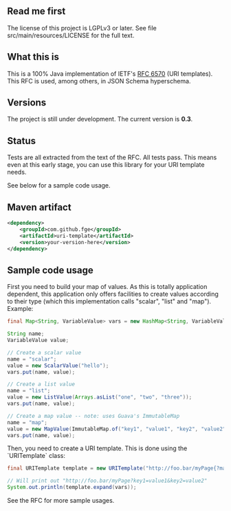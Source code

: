 <h2>Read me first</h2>

<p>The license of this project is LGPLv3 or later. See file src/main/resources/LICENSE for the full
text.</p>

<h2>What this is</h2>

<p>This is a 100% Java implementation of IETF's <a href="http://tools.ietf.org/html/rfc6570">RFC
6570</a> (URI templates). This RFC is used, among others, in JSON Schema hyperschema.</p>

<h2>Versions</h2>

<p>The project is still under development. The current version is <b>0.3</b>.

<h2>Status</h2>

<p>Tests are all extracted from the text of the RFC. All tests pass. This means even at this early
stage, you can use this library for your URI template needs.</p>

<p>See below for a sample code usage.</p>

<h2>Maven artifact</h2>

```xml
<dependency>
    <groupId>com.github.fge</groupId>
    <artifactId>uri-template</artifactId>
    <version>your-version-here</version>
</dependency>
```

<h2>Sample code usage</h2>

<p>First you need to build your map of values. As this is totally application dependent, this
application only offers facilities to create values according to their type (which this
implementation calls "scalar", "list" and "map").  Example:</p>

```java
final Map<String, VariableValue> vars = new HashMap<String, VariableValue>();

String name;
VariableValue value;

// Create a scalar value
name = "scalar";
value = new ScalarValue("hello");
vars.put(name, value);

// Create a list value
name = "list";
value = new ListValue(Arrays.asList("one", "two", "three"));
vars.put(name, value);

// Create a map value -- note: uses Guava's ImmutableMap
name = "map";
value = new MapValue(ImmutableMap.of("key1", "value1", "key2", "value2"));
vars.put(name, value);
```

<p>Then, you need to create a URI template. This is done using the `URITemplate` class:</p>

```java
final URITemplate template = new URITemplate("http://foo.bar/myPage{?map*}");

// Will print out "http://foo.bar/myPage?key1=value1&key2=value2"
System.out.println(template.expand(vars));
```

<p>See the RFC for more sample usages.</p>

